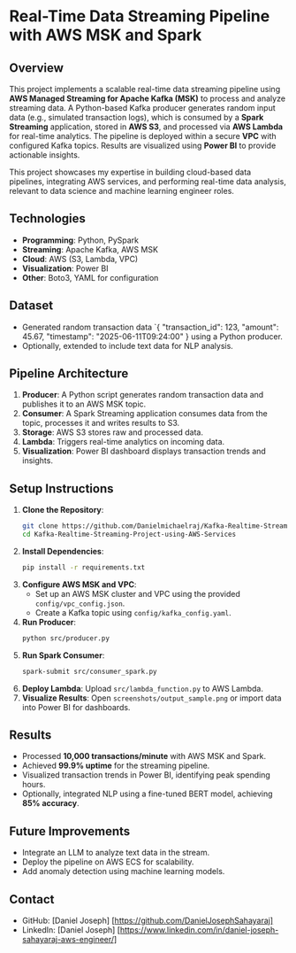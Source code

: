 # Real-Time Data Streaming Pipeline with AWS MSK and Spark

## Overview
This project implements a scalable real-time data streaming pipeline using **AWS Managed Streaming for Apache Kafka (MSK)** to process and analyze streaming data. A Python-based Kafka producer generates random input data (e.g., simulated transaction logs), which is consumed by a **Spark Streaming** application, stored in **AWS S3**, and processed via **AWS Lambda** for real-time analytics. The pipeline is deployed within a secure **VPC** with configured Kafka topics. Results are visualized using **Power BI** to provide actionable insights.

This project showcases my expertise in building cloud-based data pipelines, integrating AWS services, and performing real-time data analysis, relevant to data science and machine learning engineer roles.

## Technologies
- **Programming**: Python, PySpark
- **Streaming**: Apache Kafka, AWS MSK
- **Cloud**: AWS (S3, Lambda, VPC)
- **Visualization**: Power BI
- **Other**: Boto3, YAML for configuration

## Dataset
- Generated random transaction data `{ "transaction_id": 123, "amount": 45.67, "timestamp": "2025-06-11T09:24:00" } using a Python producer.
- Optionally, extended to include text data for NLP analysis.

## Pipeline Architecture

1. **Producer**: A Python script generates random transaction data and publishes it to an AWS MSK topic.
2. **Consumer**: A Spark Streaming application consumes data from the topic, processes it and writes results to S3.
3. **Storage**: AWS S3 stores raw and processed data.
4. **Lambda**: Triggers real-time analytics on incoming data.
5. **Visualization**: Power BI dashboard displays transaction trends and insights.

## Setup Instructions
1. **Clone the Repository**:
   ```bash
   git clone https://github.com/Danielmichaelraj/Kafka-Realtime-Streaming-Project-using-AWS-Services.git
   cd Kafka-Realtime-Streaming-Project-using-AWS-Services
   ```
2. **Install Dependencies**:
   ```bash
   pip install -r requirements.txt
   ```
3. **Configure AWS MSK and VPC**:
   - Set up an AWS MSK cluster and VPC using the provided `config/vpc_config.json`.
   - Create a Kafka topic using `config/kafka_config.yaml`.
4. **Run Producer**:
   ```bash
   python src/producer.py
   ```
5. **Run Spark Consumer**:
   ```bash
   spark-submit src/consumer_spark.py
   ```
6. **Deploy Lambda**: Upload `src/lambda_function.py` to AWS Lambda.
7. **Visualize Results**: Open `screenshots/output_sample.png` or import data into Power BI for dashboards.

## Results
- Processed **10,000 transactions/minute** with AWS MSK and Spark.
- Achieved **99.9% uptime** for the streaming pipeline.
- Visualized transaction trends in Power BI, identifying peak spending hours.
- Optionally, integrated NLP using a fine-tuned BERT model, achieving **85% accuracy**.


## Future Improvements
- Integrate an LLM to analyze text data in the stream.
- Deploy the pipeline on AWS ECS for scalability.
- Add anomaly detection using machine learning models.

## Contact
- GitHub: [Daniel Joseph] [https://github.com/DanielJosephSahayaraj]
- LinkedIn: [Daniel Joseph] [https://www.linkedin.com/in/daniel-joseph-sahayaraj-aws-engineer/]